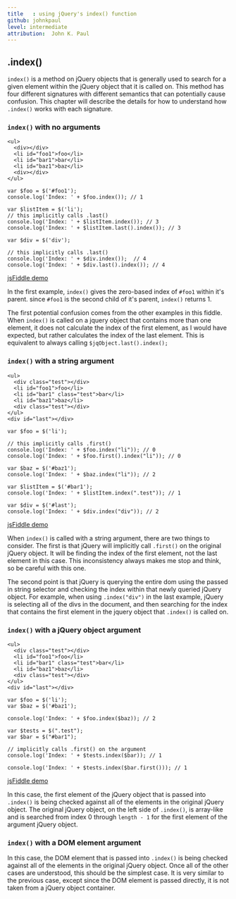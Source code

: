 ```yaml
---
title   : using jQuery's index() function
github: johnkpaul
level: intermediate
attribution:  John K. Paul
---
```

## .index() 

<code>index()</code> is a method on jQuery objects that is generally used to search for a given element within the jQuery object that it is called on. This method has four different signatures with different semantics that can potentially cause confusion. This chapter will describe the details for how to understand how <code>.index()</code> works with each signature. 

### <code>index()</code> with no arguments

    <ul>
      <div></div>
      <li id="foo1">foo</li>
      <li id="bar1">bar</li>
      <li id="baz1">baz</li>
      <div></div>
    </ul>

    var $foo = $('#foo1');
    console.log('Index: ' + $foo.index()); // 1

    var $listItem = $('li');
    // this implicitly calls .last()
    console.log('Index: ' + $listItem.index()); // 3
    console.log('Index: ' + $listItem.last().index()); // 3

    var $div = $('div');

    // this implicitly calls .last()
    console.log('Index: ' + $div.index());  // 4
    console.log('Index: ' + $div.last().index()); // 4

[jsFiddle demo](http://jsfiddle.net/johnkpaul/SrHDh)

In the first example, <code>index()</code> gives the zero-based index of <code>#foo1</code> within it's parent. since <code>#foo1</code> is the second child of it's parent, <code>index()</code> returns 1. 

The first potential confusion comes from the other examples in this fiddle.  When <code>index()</code> is called on a jquery object that contains more than one element, it does not calculate the index of the first element, as I would have expected, but rather calculates the index of the last element. This is equivalent to always calling <code>$jqObject.last().index();</code>

### <code>index()</code> with a string argument

    <ul>
      <div class="test"></div>
      <li id="foo1">foo</li>
      <li id="bar1" class="test">bar</li>
      <li id="baz1">baz</li>
      <div class="test"></div>
    </ul>
    <div id="last"></div>

    var $foo = $('li');

    // this implicitly calls .first()
    console.log('Index: ' + $foo.index("li")); // 0
    console.log('Index: ' + $foo.first().index("li")); // 0

    var $baz = $('#baz1');
    console.log('Index: ' + $baz.index("li")); // 2

    var $listItem = $('#bar1');
    console.log('Index: ' + $listItem.index(".test")); // 1

    var $div = $('#last');
    console.log('Index: ' + $div.index("div")); // 2

[jsFiddle demo](http://jsfiddle.net/johnkpaul/D29cZ/)

When <code>index()</code> is called with a string argument, there are two things to consider. The first is that jQuery will implicitly call <code>.first()</code> on the original jQuery object. It will be finding the index of the first element, not the last element in this case. This inconsistency always makes me stop and think, so be careful with this one. 

The second point is that jQuery is querying the entire dom using the passed in string selector and checking the index within that newly queried jQuery object. For example, when using <code>.index("div")</code> in the last example, jQuery is selecting all of the divs in the document, and then searching for the index that contains the first element in the jquery object that <code>.index()</code> is called on. 

### <code>index()</code> with a jQuery object argument

    <ul>
      <div class="test"></div>
      <li id="foo1">foo</li>
      <li id="bar1" class="test">bar</li>
      <li id="baz1">baz</li>
      <div class="test"></div>
    </ul>
    <div id="last"></div>

    var $foo = $('li');
    var $baz = $('#baz1');

    console.log('Index: ' + $foo.index($baz)); // 2

    var $tests = $(".test");
    var $bar = $("#bar1");

    // implicitly calls .first() on the argument
    console.log('Index: ' + $tests.index($bar)); // 1

    console.log('Index: ' + $tests.index($bar.first())); // 1

[jsFiddle demo](http://jsfiddle.net/johnkpaul/QZv7y/)


In this case, the first element of the jQuery object that is passed into <code>.index()</code> is being checked against all of the elements in the original jQuery object.  The original jQuery object, on the left side of <code>.index()</code>, is array-like and is searched from index 0 through <code>length - 1</code> for the first element of the argument jQuery object.

### <code>index()</code> with a DOM element argument

In this case, the DOM element that is passed into <code>.index()</code> is being checked against all of the elements in the original jQuery object. Once all of the other cases are understood, this should be the simplest case. It is very similar to the previous case, except since the DOM element is passed directly, it is not taken from a jQuery object container.
